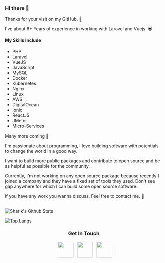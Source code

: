 ### Hi there 👋

Thanks for your visit on my GitHub. 🙏

I've about 6+ Years of experience in working with Laravel and Vuejs. 😎

<h4>My Skills Include</h4>
<ul>
  <li>PHP</li>
  <li>Laravel</li>
  <li>VueJS</li>
  <li>JavaScript</li>
  <li>MySQL</li>
  <li>Docker</li>
  <li>Kubernetes</li>
  <li>Nginx</li>
  <li>Linux</li>
  <li>AWS</li>
  <li>DigitalOcean</li>
  <li>Ionic</li>
  <li>ReactJS</li>
  <li>JMeter</li>
  <li>Micro-Services</li>
</ul>

Many more coming 💪

I'm passionate about programming, I love building software with potentials to change the world in a good way.

I want to build more public packages and contribute to open source and be as helpful as possible for the community.

Currently, I'm not working on any open source package because recently I joined a company and they have a fixed set of tools they used. Don't see gap anywhere for which I can build some open source software.

If you have any work you wanna discuss. Feel free to contact me. 🥂

<br>

<img align="center" src="https://github-readme-stats.vercel.app/api?username=sharik709&include_all_commits=true&count_private=true&show_icons=true&line_height=20&title_color=7A7ADB&icon_color=2234AE&text_color=D3D3D3&bg_color=0,000000,130F40" alt="Sharik's Github Stats">

</br>

[![Top Langs](https://github-readme-stats.vercel.app/api/top-langs/?username=sharik709&layout=compact&text_color=daf7dc&bg_color=151515)](https://github.com/sharik709/github-readme-stats)

<h3 align="center"> Get In Touch</h3>

<p align="center">
&nbsp; <a href="https://twitter.com/sharik_709" target="_blank" rel="noopener noreferrer"><img src="https://image.flaticon.com/icons/png/512/124/124021.png" width="50" /></a>  
&nbsp; <a href="https://www.linkedin.com/in/sharik-shaikh/" target="_blank" rel="noopener noreferrer"><img src="https://image.flaticon.com/icons/png/512/174/174857.png" width="50" /></a>
&nbsp; <a href="mailto:shaikhsharik709@gmail.com" target="_blank" rel="noopener noreferrer"><img src="https://image.flaticon.com/icons/png/512/732/732200.png"  width="50" /></a>
</p>
